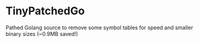# TinyPatchedGo
Pathed Golang source to remove some symbol tables for speed and smaller binary sizes (~0.9MB saved!)
